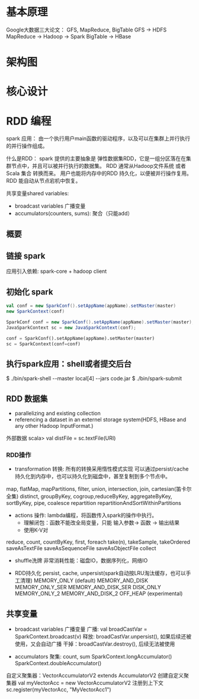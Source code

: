 
# 基本原理

Google大数据三大论文： GFS, MapReduce, BigTable
GFS -> HDFS
MapReduce -> Hadoop -> Spark
BigTable -> HBase

# 架构图

# 核心设计

# RDD 编程
spark 应用：
由一个执行用户main函数的驱动程序，以及可以在集群上并行执行的并行操作组成。

什么是RDD：
spark 提供的主要抽象是 弹性数据集RDD，它是一组分区落在在集群节点中，并且可以被并行执行的数据集。
RDD 通常从Hadoop文件系统 或者 Scala 集合 转换而来。
用户也能将内存中的RDD 持久化，以便被并行操作复用。
RDD 能自动从节点宕机中恢复。

共享变量shared variables: 
- broadcast variables 广播变量
- accumulators(counters, sums): 聚合（只能add）




## 概要

## 链接 spark
应用引入依赖: spark-core  + hadoop client

## 初始化 spark
```scala
val conf = new SparkConf().setAppName(appName).setMaster(master)
new SparkContext(conf)
```

```java
SparkConf conf = new SparkConf().setAppName(appName).setMaster(master);
JavaSparkContext sc = new JavaSparkContext(conf);
```

```python
conf = SparkConf().setAppName(appName).setMaster(master)
sc = SparkContext(conf=conf)
```

## 执行spark应用：shell或者提交后台
$ ./bin/spark-shell --master local[4] --jars code.jar
$ ./bin/spark-submit

## RDD 数据集
- parallelizing and existing collection
- referencing a dataset in an externel storage system(HDFS, HBase and any other Hadoop InputFormat.)

外部数据
scala> val distFile = sc.textFile(URI)

### RDD操作
- transformation 转换:
所有的转换采用惰性模式实现
可以通过persist/cache 持久化到内存中，也可以持久化到磁盘中，甚至复制到多个节点中。

map, flatMap, mapPartitions, filter, union, intersection, join, cartesian(笛卡尔全集)
distinct, 
groupByKey, cogroup,reduceByKey, aggregateByKey, sortByKey,
pipe,
coalesce
repartition
repartitionAndSortWithinPartitions


- actions 操作: 
lambda编程，将函数传入spark的操作中执行。
    - 理解闭包：函数不能改全局变量，只能 输入参数-> 函数 -> 输出结果
    - 使用K-V对

reduce, count, countByKey, first, foreach
take(n), takeSample, takeOrdered
saveAsTextFile
saveAsSequenceFile
saveAsObjectFile
collect



- shuffle洗牌
非常消耗性能：磁盘IO，数据序列化，网络IO

- RDD持久化 persist, cache, unpersist(spark自动按LRU淘汰缓存，也可以手工清理)
MEMORY_ONLY (default)
MEMORY_AND_DISK
MEMORY_ONLY_SER
MEMORY_AND_DISK_SER
DISK_ONLY
MEMORY_ONLY_2
MEMORY_AND_DISK_2
OFF_HEAP (experimental)



## 共享变量
- broadcast variables 广播变量
广播: val broadCastVar = SparkContext.broadcast(v)
释放: broadCastVar.unpersist(), 如果后续还被使用，又会自动广播
干掉：broadCastVar.destroy(), 后续无法被使用

-  accumulators 聚集: count, sum
SparkContext.longAccumulator()
SparkContext.doubleAccumulator()

自定义聚集器：VectorAccumulatorV2 extends AccumulatorV2 
创建自定义聚集器 val myVectorAcc = new VectorAccumulatorV2
注册到上下文 sc.register(myVectorAcc, "MyVectorAcc1")


